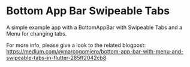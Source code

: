# Bottom App Bar Swipeable Tabs

A simple example app with a BottomAppBar with Swipeable Tabs and a Menu for changing tabs. 

For more info, please give a look to the related blogpost: https://medium.com/@marcogomiero/bottom-app-bar-with-menu-and-swipeable-tabs-in-flutter-285ff2042cb8 
